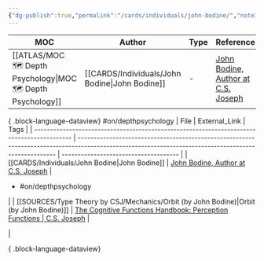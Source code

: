 ```yaml
---
{"dg-publish":true,"permalink":"/cards/individuals/john-bodine/","noteIcon":"1","created":"2023-04-22T10:57:20.572+02:00","updated":"2023-04-29T17:07:18.986+02:00"}
---
```


| MOC                                                             | Author                                            | Type | Reference                                                                |
| --------------------------------------------------------------- | ------------------------------------------------- | ---- | ------------------------------------------------------------------------ |
| [[ATLAS/MOC 🗺️ Depth Psychology\|MOC 🗺️ Depth Psychology]] | [[CARDS/Individuals/John Bodine\|John Bodine]] | \-   | [John Bodine, Author at C.S. Joseph](https://csjoseph.life/author/john/) |

{ .block-language-dataview}
#on/depthpsychology 
| File                                                                                       | External_Link                                                                                                                                         | Tags                                  |
| ------------------------------------------------------------------------------------------ | ----------------------------------------------------------------------------------------------------------------------------------------------------- | ------------------------------------- |
| [[CARDS/Individuals/John Bodine\|John Bodine]]                                          | [John Bodine, Author at C.S. Joseph](https://csjoseph.life/author/john/)                                                                              | <ul><li>#on/depthpsychology</li></ul> |
| [[SOURCES/Type Theory by CSJ/Mechanics/Orbit (by John Bodine)\|Orbit (by John Bodine)]] | [The Cognitive Functions Handbook: Perception Functions \| C.S. Joseph](https://csjoseph.life/the-cognitive-functions-handbook-perception-functions/) | <ul></ul>                             |

{ .block-language-dataview}
